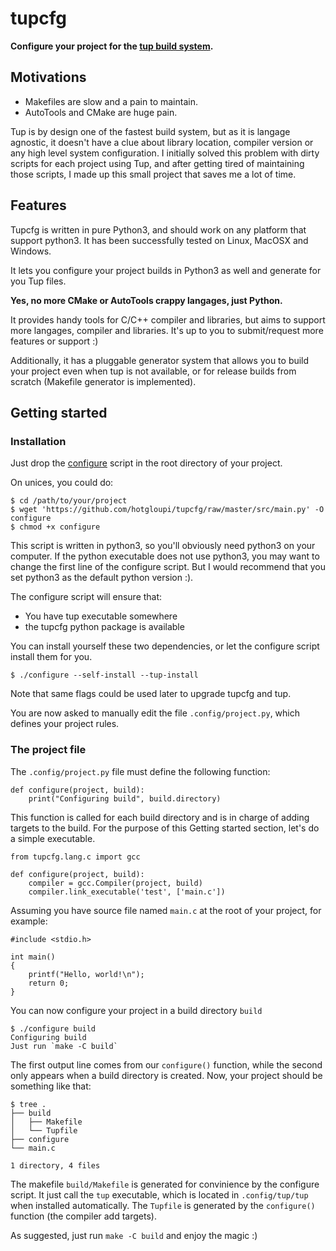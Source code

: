 tupcfg
======

**Configure your project for the [tup build system](http://gittup.org/tup/ "Tup home page").**

Motivations
-----------

  * Makefiles are slow and a pain to maintain.
  * AutoTools and CMake are huge pain.

Tup is by design one of the fastest build system, but as it is langage agnostic, 
it doesn't have a clue about library location, compiler version or any high level
system configuration. I initially solved this problem with dirty scripts for each 
project using Tup, and after getting tired of maintaining those scripts, I made up
this small project that saves me a lot of time.

Features
--------

Tupcfg is written in pure Python3, and should work on any platform that support python3.
It has been successfully tested on Linux, MacOSX and Windows.

It lets you configure your project builds in Python3 as well and generate for you Tup files.

**Yes, no more CMake or AutoTools crappy langages, just Python.**

It provides handy tools for C/C++ compiler and libraries, but aims to support more langages, compiler and
libraries. It's up to you to submit/request more features or support :)

Additionally, it has a pluggable generator system that allows you to build your project even when tup is
not available, or for release builds from scratch (Makefile generator is implemented).

Getting started
---------------

### Installation

Just drop the [configure](https://github.com/hotgloupi/tupcfg/raw/master/src/main.py) script
in the root directory of your project.

On unices, you could do:

    $ cd /path/to/your/project
    $ wget 'https://github.com/hotgloupi/tupcfg/raw/master/src/main.py' -O configure
    $ chmod +x configure

This script is written in python3, so you'll obviously need python3 on your computer. If the python
executable does not use python3, you may want to change the first line of the configure script. But
I would recommend that you set python3 as the default python version :).

The configure script will ensure that:
  * You have tup executable somewhere
  * the tupcfg python package is available

You can install yourself these two dependencies, or let the configure script install them for you.

    $ ./configure --self-install --tup-install

Note that same flags could be used later to upgrade tupcfg and tup.

You are now asked to manually edit the file `.config/project.py`, which defines your project rules.


### The project file 

The `.config/project.py` file must define the following function:

    def configure(project, build):
        print("Configuring build", build.directory)

This function is called for each build directory and is in charge of adding targets to the build.
For the purpose of this Getting started section, let's do a simple executable.

    from tupcfg.lang.c import gcc
    
    def configure(project, build):
        compiler = gcc.Compiler(project, build)
        compiler.link_executable('test', ['main.c'])

Assuming you have source file named `main.c` at the root of your project, for example:

    #include <stdio.h>
    
    int main()
    {
        printf("Hello, world!\n");
        return 0;
    }
    
You can now configure your project in a build directory `build`

    $ ./configure build
    Configuring build
    Just run `make -C build`

The first output line comes from our `configure()` function, while the second only appears
when a build directory is created. Now, your project should be something like that:

    $ tree .
    ├── build
    │   ├── Makefile
    │   └── Tupfile
    ├── configure
    └── main.c
    
    1 directory, 4 files
    
The makefile `build/Makefile` is generated for convinience by the configure script. 
It just call the `tup` executable, which is located in `.config/tup/tup` when installed
automatically. The `Tupfile` is generated by the `configure()` function (the compiler add targets).

As suggested, just run `make -C build` and enjoy the magic :)

